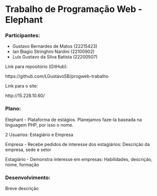 <h1>Trabalho de Programação Web - Elephant</h1>

<h3>Participantes:</h3>
<ul>
  <li>Gustavo Bernardes de Matos (22215423)</li>
  <li>Ian Biagio Stringhini Nardini (22100902)</li>
  <li>Luís Gustavo da Silva Batista (22200507)</li>
</ul>

<p>Link para repositório (GitHub):</p> https://github.com/LGustavoSB/progweb-trabalho

<p>Link para o site:</p> http://15.228.10.60/

<h3>Plano:</h3>
<p>Elephant - Plataforma de estágios. Planejamos faze-la baseada na linguagem PHP, por isso o nome.</p>
<p>2 Usuarios: Estagiário e Empresa</p>
<p>Empresa - Recebe pedidos de interesse dos estagiários: Descrição da empresa, sede e setor</p>
<p>Estagiário - Demonstra interesse em empresas: Habilidades, descrição, nome, formação</p>

<h3>Desenvolvimento:</h3>
<p>Breve descrição</p>
